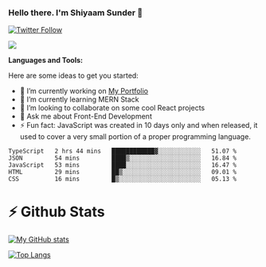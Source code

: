 ### Hello there. I'm Shiyaam Sunder 👋

[![Twitter Follow](https://img.shields.io/twitter/follow/shiyaamsunder?label=Follow%20Me&style=social)][twitter]

![](https://visitor-badge.glitch.me/badge?page_id=shiyaamsunder)

**Languages and Tools:**

Here are some ideas to get you started:

- 🔭 I’m currently working on [My Portfolio](https://github.com/shiyaamsunder/portfolio)
- 🌱 I’m currently learning MERN Stack
- 👯 I’m looking to collaborate on some cool React projects
- 💬 Ask me about Front-End Development
- ⚡ Fun fact: JavaScript was created in 10 days only and when released, it used to cover a very small portion of a proper programming language.

<!--START_SECTION:waka-->
```text
TypeScript   2 hrs 44 mins   ████████████▓░░░░░░░░░░░░   51.07 % 
JSON         54 mins         ████▒░░░░░░░░░░░░░░░░░░░░   16.84 % 
JavaScript   53 mins         ████░░░░░░░░░░░░░░░░░░░░░   16.47 % 
HTML         29 mins         ██▒░░░░░░░░░░░░░░░░░░░░░░   09.01 % 
CSS          16 mins         █▒░░░░░░░░░░░░░░░░░░░░░░░   05.13 % 
```
<!--END_SECTION:waka-->

# :zap: Github Stats

[![My GitHub stats](https://github-readme-stats.vercel.app/api?username=shiyaamsunder&show_icons=true&count_private=true&theme=nightowl)](https://github.com/github-readme-stats)

[![Top Langs](https://github-readme-stats.vercel.app/api/top-langs/?username=shiyaamsunder&count_private=true&layout=compact&theme=nightowl)](https://github.com/github-readme-stats)

[twitter]: https://twitter.com/shiyaamsunder
